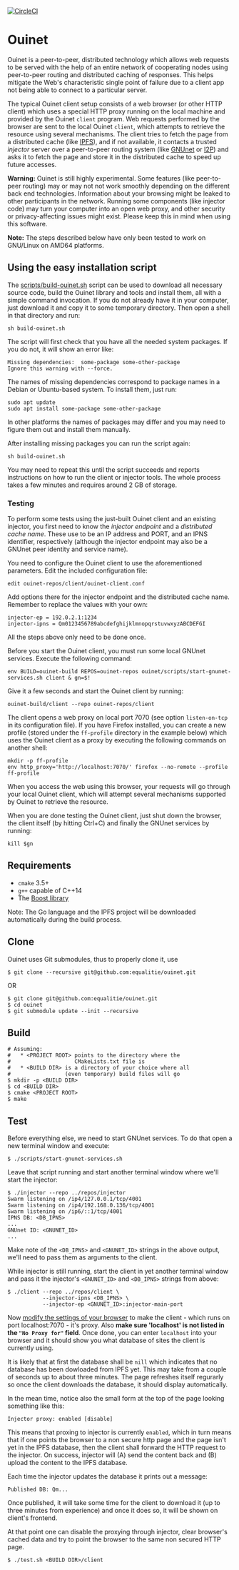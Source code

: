 [![CircleCI](https://circleci.com/gh/equalitie/ouinet/tree/master.svg?style=shield)](https://circleci.com/gh/equalitie/ouinet/tree/master)

# Ouinet

Ouinet is a peer-to-peer, distributed technology which allows web requests to
be served with the help of an entire network of cooperating nodes using
peer-to-peer routing and distributed caching of responses.  This helps
mitigate the Web's characteristic single point of failure due to a client app
not being able to connect to a particular server.

The typical Ouinet client setup consists of a web browser (or other HTTP
client) which uses a special HTTP proxy running on the local machine and
provided by the Ouinet `client` program.  Web requests performed by the
browser are sent to the local Ouinet `client`, which attempts to retrieve the
resource using several mechanisms.  The client tries to fetch the page from a
distributed cache (like [IPFS][]), and if not available, it contacts a trusted
*injector* server over a peer-to-peer routing system (like [GNUnet][] or
[I2P][]) and asks it to fetch the page and store it in the distributed cache
to speed up future accesses.

[IPFS]: https://ipfs.io/ "InterPlanetary File System"
[GNUnet]: https://gnunet.org/ "GNU's Framework for Secure Peer-to-Peer Networking"
[I2P]: https://geti2p.net/ "Invisible Internet Project"

**Warning:** Ouinet is still highly experimental.  Some features (like
peer-to-peer routing) may or may not not work smoothly depending on the
different back end technologies.  Information about your browsing might be
leaked to other participants in the network.  Running some components (like
injector code) may turn your computer into an open web proxy, and other
security or privacy-affecting issues might exist.  Please keep this in mind
when using this software.

**Note:** The steps described below have only been tested to work on GNU/Linux
on AMD64 platforms.

## Using the easy installation script

The [scripts/build-ouinet.sh][build-ouinet.sh] script can be used to download
all necessary source code, build the Ouinet library and tools and install
them, all with a simple command invocation.  If you do not already have it in
your computer, just download it and copy it to some temporary directory.  Then
open a shell in that directory and run:

    sh build-ouinet.sh

[build-ouinet.sh]: https://raw.githubusercontent.com/equalitie/ouinet/master/scripts/build-ouinet.sh

The script will first check that you have all the needed system packages.  If
you do not, it will show an error like:

    Missing dependencies:  some-package some-other-package
    Ignore this warning with --force.

The names of missing dependencies correspond to package names in a Debian or
Ubuntu-based system.  To install them, just run:

    sudo apt update
    sudo apt install some-package some-other-package

In other platforms the names of packages may differ and you may need to figure
them out and install them manually.

After installing missing packages you can run the script again:

    sh build-ouinet.sh

You may need to repeat this until the script succeeds and reports instructions
on how to run the client or injector tools.  The whole process takes a few
minutes and requires around 2 GB of storage.

### Testing

To perform some tests using the just-built Ouinet client and an existing
injector, you first need to know the *injector endpoint* and a *distributed
cache name*.  These use to be an IP address and PORT, and an IPNS identifier,
respectively (although the injector endpoint may also be a GNUnet peer
identity and service name).

You need to configure the Ouinet client to use the aforementioned parameters.
Edit the included configuration file:

    edit ouinet-repos/client/ouinet-client.conf

Add options there for the injector endpoint and the distributed cache name.
Remember to replace the values with your own:

    injector-ep = 192.0.2.1:1234
    injector-ipns = Qm0123456789abcdefghijklmnopqrstuvwxyzABCDEFGI

All the steps above only need to be done once.

Before you start the Ouinet client, you must run some local GNUnet services.
Execute the following command:

    env BUILD=ouinet-build REPOS=ouinet-repos ouinet/scripts/start-gnunet-services.sh client & gn=$!

Give it a few seconds and start the Ouinet client by running:

    ouinet-build/client --repo ouinet-repos/client

The client opens a web proxy on local port 7070 (see option `listen-on-tcp` in
its configuration file).  If you have Firefox installed, you can create a new
profile (stored under the `ff-profile` directory in the example below) which
uses the Ouinet client as a proxy by executing the following commands on
another shell:

    mkdir -p ff-profile
    env http_proxy='http://localhost:7070/' firefox --no-remote --profile ff-profile

When you access the web using this browser, your requests will go through your
local Ouinet client, which will attempt several mechanisms supported by Ouinet
to retrieve the resource.

When you are done testing the Ouinet client, just shut down the browser, the
client itself (by hitting Ctrl+C) and finally the GNUnet services by running:

    kill $gn

## Requirements

* `cmake` 3.5+
* `g++` capable of C++14
* The [Boost library](http://www.boost.org/)

Note: The Go language and the IPFS project will be downloaded automatically
during the build process.

## Clone

Ouinet uses Git submodules, thus to properly clone it, use

```
$ git clone --recursive git@github.com:equalitie/ouinet.git
```

OR

```
$ git clone git@github.com:equalitie/ouinet.git
$ cd ouinet
$ git submodule update --init --recursive
```

## Build

```
# Assuming:
#   * <PROJECT ROOT> points to the directory where the
#                    CMakeLists.txt file is
#   * <BUILD DIR> is a directory of your choice where all
#                 (even temporary) build files will go
$ mkdir -p <BUILD DIR>
$ cd <BUILD DIR>
$ cmake <PROJECT ROOT>
$ make
```

## Test

Before everything else, we need to start GNUnet services. To do that
open a new terminal window and execute:

```
$ ./scripts/start-gnunet-services.sh
```

Leave that script running and start another terminal window where we'll start
the injector:

```
$ ./injector --repo ../repos/injector
Swarm listening on /ip4/127.0.0.1/tcp/4001
Swarm listening on /ip4/192.168.0.136/tcp/4001
Swarm listening on /ip6/::1/tcp/4001
IPNS DB: <DB_IPNS>
...
GNUnet ID: <GNUNET_ID>
...
```

Make note of the `<DB_IPNS>` and `<GNUNET_ID>` strings in the above output,
we'll need to pass them as arguments to the client.

While injector is still running, start the client in yet another terminal
window and pass it the injector's `<GNUNET_ID>` and `<DB_IPNS>` strings from
above:

```
$ ./client --repo ../repos/client \
           --injector-ipns <DB_IPNS> \
           --injector-ep <GNUNET_ID>:injector-main-port
```

Now [modify the settings of your
browser](http://www.wikihow.com/Enter-Proxy-Settings-in-Firefox) to make the
client - which runs on port localhost:7070 - it's proxy. Also **make sure
'localhost' is not listed in the `"No Proxy for"` field**. Once done, you can
enter `localhost` into your browser and it should show you what database of
sites the client is currently using.

It is likely that at first the database shall be `nill` which indicates that
no database has been dowloaded from IPFS yet. This may take from a couple of
seconds up to about three minutes. The page refreshes itself regurarly so
once the client downloads the database, it should display automatically.

In the mean time, notice also the small form at the top of the page looking
something like this:

```
Injector proxy: enabled [disable]
```

This means that proxing to injector is currently `enabled`, which in turn
means that if one points the browser to a non secure http page and the page
isn't yet in the IPFS database, then the client shall forward the HTTP
request to the injector. On success, injector will (A) send the content
back and (B) upload the content to the IPFS database.

Each time the injector updates the database it prints out a message:

```
Published DB: Qm...
```

Once published, it will take some time for the client to download it
(up to three minutes from experience) and once it does so, it will be shown
on client's frontend.

At that point one can disable the proxying through injector, clear
browser's cached data and try to point the browser to the same non secured
HTTP page.

```
$ ./test.sh <BUILD DIR>/client
```

